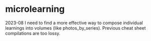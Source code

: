 # microlearning

2023-08 I need to find a more effective way to compose individual learnings into volumes (like photos_by_series). Previous cheat sheet compilations are too lossy.
